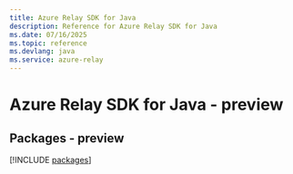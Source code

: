 ```yaml
---
title: Azure Relay SDK for Java
description: Reference for Azure Relay SDK for Java
ms.date: 07/16/2025
ms.topic: reference
ms.devlang: java
ms.service: azure-relay
---
```

# Azure Relay SDK for Java - preview
## Packages - preview
[!INCLUDE [packages](relay-index.md)]